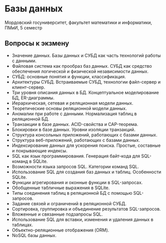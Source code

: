 # Базы данных
Мордовский госуниверситет, факультет математики и информатики, ПМиИ, 5 семестр

## Вопросы к экзмену
* Значение данных. Базы данных и СУБД как часть технологий работы с данными.
* Файловая система как прообраз баз данных. СУБД как средство обеспечения логической и физической независимости данных.
* СУБД: основные понятия и функции, классификация.
* Архитектуры СУБД. Встраиваемые СУБД, технологии файл-сервер и клиент-сервер.
* Три уровня описания данных в БД. Концептуальное моделирование БД, ER-диаграммы.
* Иерархическая, сетевая и реляционная модели данных.
* Теоретические основы реляционной модели данных.
* Аномалии при работе с данными. Нормализация таблиц в реляционной БД.
* Транзакции в базе данных. ACID-свойства и CAP-теорема.
* Блокировки в базе данных. Уровни изоляции транзакций.
* Структура консольных приложений, работающих с базами данных.
* Структура веб-приложений, работающих с базами данных.
* Индексирование данных для ускорения поиска. Простые, составные и покрывающие индексы.
* SQL как язык программирования. Генерация байт-кода для SQL-команд в SQLite.
* Возможности языка запросов SQL. Категории команд SQL.
* Использование SQL для создания баз данных и таблиц. Особенности SQLite.
* Функции агрегирования и оконные функции в SQL-запросах.
* Обобщенные табличные выражения в SQLite.
* Типы соединения таблиц в реляционной БД с помощью SQL-запросов.
* Задание связей и ограничений в реляционной СУБД.
* Сортировка, группировка и объединение результатов SQL-запросов.
* Вложенные и связанные подзапросы SQL.
* Использование SQL для вставки, изменения и удаления данных в таблицах.
* Объектно-реляционные отображения (ORM).
* NoSQL базы данных.
